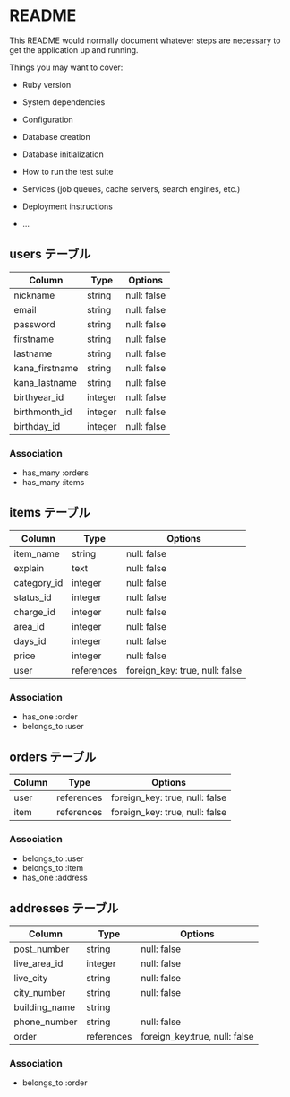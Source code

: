 # README

This README would normally document whatever steps are necessary to get the
application up and running.

Things you may want to cover:

* Ruby version

* System dependencies

* Configuration

* Database creation

* Database initialization

* How to run the test suite

* Services (job queues, cache servers, search engines, etc.)

* Deployment instructions

* ...

## users テーブル

| Column          | Type    | Options     |
| --------        | ------  | ----------- |
| nickname        | string  | null: false |
| email           | string  | null: false |
| password        | string  | null: false |
| firstname       | string  | null: false |
| lastname        | string  | null: false |
| kana_firstname  | string  | null: false |
| kana_lastname   | string  | null: false |
| birthyear_id    | integer | null: false |
| birthmonth_id   | integer | null: false |
| birthday_id     | integer | null: false |

### Association

- has_many :orders
- has_many :items

## items テーブル

| Column      | Type       | Options                        |
| ------      | ------     | -----------                    |
| item_name   | string     | null: false                    |
| explain     | text       | null: false                    |
| category_id | integer    | null: false                    |
| status_id   | integer    | null: false                    |
| charge_id   | integer    | null: false                    |
| area_id     | integer    | null: false                    |
| days_id     | integer    | null: false                    |
| price       | integer    | null: false                    |
| user        | references | foreign_key: true, null: false |

### Association

- has_one :order
- belongs_to :user

## orders テーブル
| Column| Type       | Options                        |
| ------| ------     | -----------                    |
| user  | references | foreign_key: true, null: false |
| item  | references | foreign_key: true, null: false |

### Association

-  belongs_to :user
-  belongs_to :item 
-  has_one :address

## addresses テーブル
| Column        | Type       | Options                       |
| ------        | ------     | -----------                   |
| post_number   | string     | null: false                   |
| live_area_id  | integer    | null: false                   |
| live_city     | string     | null: false                   |
| city_number   | string     | null: false                   |
| building_name | string     |                               |
| phone_number  | string     | null: false                   |
| order         | references | foreign_key:true, null: false |

### Association
- belongs_to :order